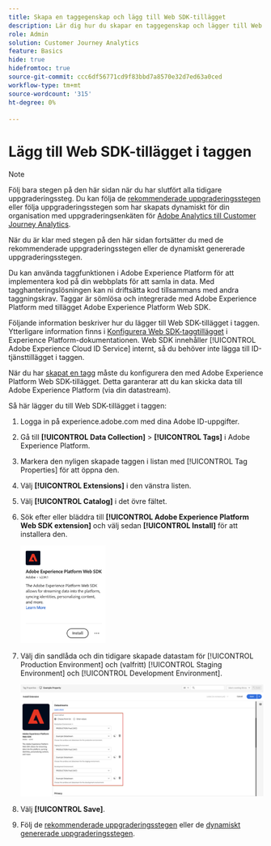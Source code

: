 ```yaml
---
title: Skapa en taggegenskap och lägg till Web SDK-tillägget
description: Lär dig hur du skapar en taggegenskap och lägger till Web SDK-tillägget
role: Admin
solution: Customer Journey Analytics
feature: Basics
hide: true
hidefromtoc: true
source-git-commit: ccc6df56771cd9f83bbd7a8570e32d7ed63a0ced
workflow-type: tm+mt
source-wordcount: '315'
ht-degree: 0%

---
```


# Lägg till Web SDK-tillägget i taggen

>[!NOTE]
> 
>Följ bara stegen på den här sidan när du har slutfört alla tidigare uppgraderingssteg. Du kan följa de [rekommenderade uppgraderingsstegen](/help/getting-started/cja-upgrade/cja-upgrade-recommendations.md#recommended-upgrade-steps-for-most-organizations) eller följa uppgraderingsstegen som har skapats dynamiskt för din organisation med uppgraderingsenkäten för [Adobe Analytics till Customer Journey Analytics](https://gigazelle.github.io/cja-ttv/).
>
>När du är klar med stegen på den här sidan fortsätter du med de rekommenderade uppgraderingsstegen eller de dynamiskt genererade uppgraderingsstegen.

Du kan använda taggfunktionen i Adobe Experience Platform för att implementera kod på din webbplats för att samla in data. Med tagghanteringslösningen kan ni driftsätta kod tillsammans med andra taggningskrav. Taggar är sömlösa och integrerade med Adobe Experience Platform med tillägget Adobe Experience Platform Web SDK.

Följande information beskriver hur du lägger till Web SDK-tillägget i taggen. Ytterligare information finns i [Konfigurera Web SDK-taggtillägget](https://experienceleague.adobe.com/en/docs/experience-platform/tags/extensions/client/web-sdk/web-sdk-extension-configuration) i Experience Platform-dokumentationen. Web SDK innehåller [!UICONTROL Adobe Experience Cloud ID Service] internt, så du behöver inte lägga till ID-tjänsttillägget i taggen.

När du har [skapat en tagg](/help/getting-started/cja-upgrade/cja-upgrade-tag-property.md) måste du konfigurera den med Adobe Experience Platform Web SDK-tillägget. Detta garanterar att du kan skicka data till Adobe Experience Platform (via din datastream).

Så här lägger du till Web SDK-tillägget i taggen:

1. Logga in på experience.adobe.com med dina Adobe ID-uppgifter.

1. Gå till **[!UICONTROL Data Collection]** > **[!UICONTROL Tags]** i Adobe Experience Platform.

1. Markera den nyligen skapade taggen i listan med [!UICONTROL Tag Properties] för att öppna den.

1. Välj **[!UICONTROL Extensions]** i den vänstra listen.

1. Välj **[!UICONTROL Catalog]** i det övre fältet.

1. Sök efter eller bläddra till **[!UICONTROL Adobe Experience Platform Web SDK extension]** och välj sedan **[!UICONTROL Install]** för att installera den.

   <img src="assets/aepwebsdk-extension.png" width="35%"/>

1. Välj din sandlåda och din tidigare skapade datastam för [!UICONTROL Production Environment] och (valfritt) [!UICONTROL Staging Environment] och [!UICONTROL Development Environment].

   ![Tilläggskonfiguration för AEP Web SDK](assets/aepwebsk-extension-datastreams.png)

1. Välj **[!UICONTROL Save]**.

1. Följ de [rekommenderade uppgraderingsstegen](/help/getting-started/cja-upgrade/cja-upgrade-recommendations.md#recommended-upgrade-steps-for-most-organizations) eller de [dynamiskt genererade uppgraderingsstegen](https://gigazelle.github.io/cja-ttv/).